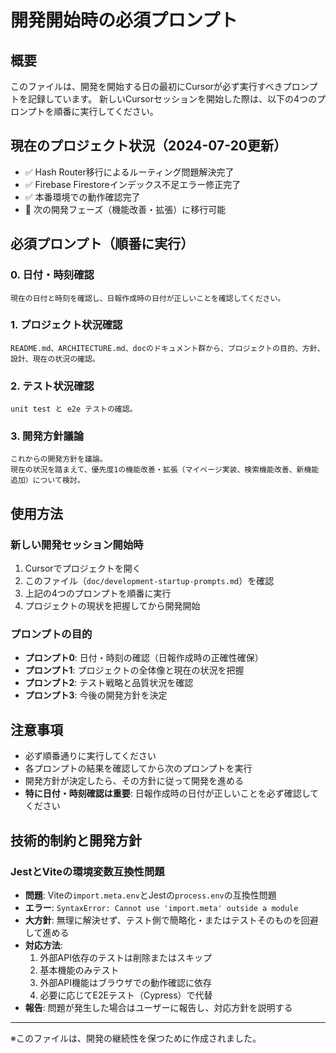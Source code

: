 # 開発開始時の必須プロンプト

## 概要
このファイルは、開発を開始する日の最初にCursorが必ず実行すべきプロンプトを記録しています。
新しいCursorセッションを開始した際は、以下の4つのプロンプトを順番に実行してください。

## 現在のプロジェクト状況（2024-07-20更新）
- ✅ Hash Router移行によるルーティング問題解決完了
- ✅ Firebase Firestoreインデックス不足エラー修正完了
- ✅ 本番環境での動作確認完了
- 🎯 次の開発フェーズ（機能改善・拡張）に移行可能

## 必須プロンプト（順番に実行）

### 0. 日付・時刻確認
```
現在の日付と時刻を確認し、日報作成時の日付が正しいことを確認してください。
```

### 1. プロジェクト状況確認
```
README.md、ARCHITECTURE.md、docのドキュメント群から、プロジェクトの目的、方針、設計、現在の状況の確認。
```

### 2. テスト状況確認
```
unit test と e2e テストの確認。
```

### 3. 開発方針議論
```
これからの開発方針を議論。
現在の状況を踏まえて、優先度1の機能改善・拡張（マイページ実装、検索機能改善、新機能追加）について検討。
```

## 使用方法

### 新しい開発セッション開始時
1. Cursorでプロジェクトを開く
2. このファイル（`doc/development-startup-prompts.md`）を確認
3. 上記の4つのプロンプトを順番に実行
4. プロジェクトの現状を把握してから開発開始

### プロンプトの目的
- **プロンプト0**: 日付・時刻の確認（日報作成時の正確性確保）
- **プロンプト1**: プロジェクトの全体像と現在の状況を把握
- **プロンプト2**: テスト戦略と品質状況を確認
- **プロンプト3**: 今後の開発方針を決定

## 注意事項
- 必ず順番通りに実行してください
- 各プロンプトの結果を確認してから次のプロンプトを実行
- 開発方針が決定したら、その方針に従って開発を進める
- **特に日付・時刻確認は重要**: 日報作成時の日付が正しいことを必ず確認してください

## 技術的制約と開発方針

### JestとViteの環境変数互換性問題
- **問題**: Viteの`import.meta.env`とJestの`process.env`の互換性問題
- **エラー**: `SyntaxError: Cannot use 'import.meta' outside a module`
- **大方針**: 無理に解決せず、テスト側で簡略化・またはテストそのものを回避して進める
- **対応方法**:
  1. 外部API依存のテストは削除またはスキップ
  2. 基本機能のみテスト
  3. 外部API機能はブラウザでの動作確認に依存
  4. 必要に応じてE2Eテスト（Cypress）で代替
- **報告**: 問題が発生した場合はユーザーに報告し、対応方針を説明する

---

※このファイルは、開発の継続性を保つために作成されました。 
